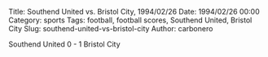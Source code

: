 Title: Southend United vs. Bristol City, 1994/02/26
Date: 1994/02/26 00:00
Category: sports
Tags: football, football scores, Southend United, Bristol City
Slug: southend-united-vs-bristol-city
Author: carbonero


Southend United 0 - 1 Bristol City
